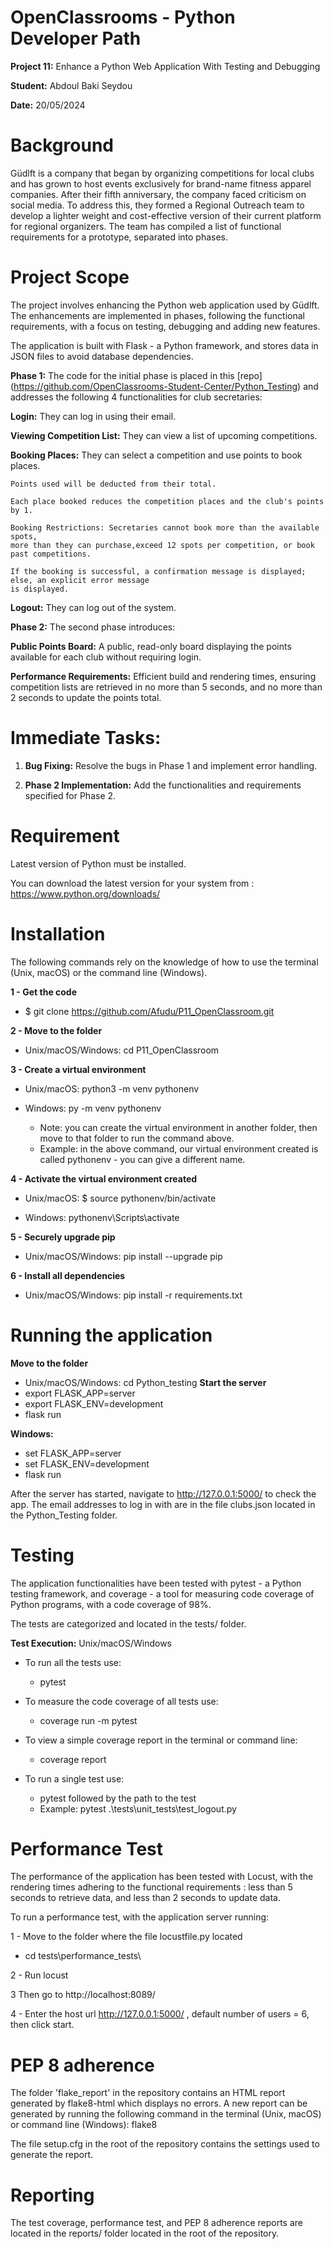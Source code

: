 # OpenClassrooms - Python Developer Path

**Project 11:** Enhance a Python Web Application With Testing and Debugging

**Student:** Abdoul Baki Seydou

**Date:** 20/05/2024

# Background
Güdlft is a company that began by organizing competitions for local clubs and has grown 
to host events exclusively for brand-name fitness apparel companies. 
After their fifth anniversary, the company faced criticism on social media. 
To address this, they formed a Regional Outreach team to develop a lighter weight and cost-effective 
version of their current platform for regional organizers.
The team has compiled a list of functional requirements for a prototype, separated into phases.

# Project Scope
The project involves enhancing the Python web application used by Güdlft.
The enhancements are implemented in phases, following the functional requirements, with a focus on testing, 
debugging and adding new features.

The application is built with Flask - a Python framework, and stores data in JSON files 
to avoid database dependencies.

**Phase 1:**
The code for the initial phase is placed in this [repo]
(https://github.com/OpenClassrooms-Student-Center/Python_Testing) and addresses 
the following 4 functionalities for club secretaries:

**Login:** They can log in using their email.

**Viewing Competition List:** They can view a list of upcoming competitions.

**Booking Places:** They can select a competition and use points to book places.

    Points used will be deducted from their total.

    Each place booked reduces the competition places and the club's points by 1.

    Booking Restrictions: Secretaries cannot book more than the available spots, 
    more than they can purchase,exceed 12 spots per competition, or book past competitions.

    If the booking is successful, a confirmation message is displayed; else, an explicit error message 
    is displayed.

**Logout:** They can log out of the system.

**Phase 2:**
The second phase introduces:

**Public Points Board:** A public, read-only board displaying the points available for each club
without requiring login.

**Performance Requirements:** Efficient build and rendering times, ensuring competition lists are retrieved 
in no more than 5 seconds, and no more than 2 seconds to update the points total.

# Immediate Tasks:

1.	**Bug Fixing:** Resolve the bugs in Phase 1 and implement error handling.

2.	**Phase 2 Implementation:** Add the functionalities and requirements specified for Phase 2.

# Requirement

Latest version of Python must be installed.

You can download the latest version for your system from : https://www.python.org/downloads/

# Installation

The following commands rely on the knowledge of how to use the terminal (Unix, macOS) or the command line (Windows).

**1 - Get the code**

  * $ git clone https://github.com/Afudu/P11_OpenClassroom.git

**2 - Move to the folder**

  * Unix/macOS/Windows: cd P11_OpenClassroom

**3 - Create a virtual environment**

  * Unix/macOS: python3 -m venv pythonenv
  * Windows: py -m venv pythonenv
  
    * Note: you can create the virtual environment in another folder, then move to that folder to run the command above.
    * Example: in the above command, our virtual environment created is called pythonenv - you can give a different name.

**4 - Activate the virtual environment created**

  * Unix/macOS: $ source pythonenv/bin/activate

  * Windows: pythonenv\Scripts\activate

**5 - Securely upgrade pip**

  * Unix/macOS/Windows: pip install --upgrade pip

**6 - Install all dependencies**

  * Unix/macOS/Windows: pip install -r requirements.txt

# Running the application
**Move to the folder**
  * Unix/macOS/Windows: cd Python_testing
**Start the server**
  * export FLASK_APP=server
  * export FLASK_ENV=development
  * flask run

**Windows:**
  * set FLASK_APP=server
  * set FLASK_ENV=development
  * flask run

After the server has started,  navigate to http://127.0.0.1:5000/ to check the app.
The email addresses to log in with are in the file clubs.json located in the Python_Testing folder.

# Testing
The application functionalities have been tested with pytest - a Python testing framework, 
and coverage - a tool for measuring code coverage of Python programs, with a code coverage of 98%.

The tests are categorized and located in the tests/ folder.

**Test Execution:** Unix/macOS/Windows

* To run all the tests use:
  * pytest

* To measure the code coverage of all tests use:
  * coverage run -m pytest

*  To view a simple coverage report in the terminal or command line:
   * coverage report

* To run a single test use: 
  * pytest followed by the path to the test
  * Example: pytest .\tests\unit_tests\test_logout.py
    
# Performance Test
The performance of the application has been tested with Locust, with the rendering times adhering
to the functional requirements : less than 5 seconds to retrieve data, and less than 2 seconds to update data.

To run a performance test, with the application server running:

1 - Move to the folder where the file locustfile.py located
   * cd tests\performance_tests\

2 - Run locust

3 Then go to http://localhost:8089/

4 - Enter the host url http://127.0.0.1:5000/ , default number of users = 6, then click start.

# PEP 8 adherence

The folder 'flake_report' in the repository contains an HTML report generated by flake8-html which displays no errors.
A new report can be generated by running the following command in the terminal (Unix, macOS) 
or command line (Windows): flake8

The file setup.cfg in the root of the repository contains the settings used to generate the report.

# Reporting
The test coverage, performance test, and PEP 8 adherence reports are located in the reports/ folder located in the root 
of the repository.